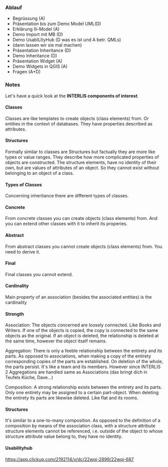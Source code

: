 ### Ablauf

- Begrüssung (A)
- Präsentation bis zum Demo Model UML(D)
- Erklärung Ili-Model (A)
- Demo Import mit MB (D)
- Demo UsabILItyHub (D was es ist und A betr. QMLs)
- (dann lassen wir sie mal machen)
- Präsentation Inheritance (D)
- Demo Inheritance (D)
- Präsentation Widget (A)
- Demo Widgets in QGIS (A)
- Fragen (A+D)

### Notes

Let's have a quick look at the **INTERLIS components of interest**.

#### Classes 
Classes are like templates to create objects (class elements) from. Or entities in the context of databases.
They have properties described as attributes.

#### Structures
Formally similar to classes are Structures but factually they are more like types or value ranges. They describe how more complicated properties of objects are constructed.
The structure elements, have no identity of their own, but are values of attributes of an object. So they cannot exist without belonging to an object of a class.

#### Types of Classes
Concerning inheritance there are different types of classes.

#### Concrete
From concrete classes you can create objects (class elements) from. And you can extend other classes with it to inherit its properies.

#### Abstract
From abstract classes you cannot create objects (class elements) from. You need to derive it.

#### Final
Final classes you cannot extend.

#### Cardinality
Main property of an association (besides the associated entities) is the cardinality

#### Strength
Association: The objects concerned are loosely connected. 
Like Books and Writers.
If one of the objects is copied, the copy is connected to the same objects as the original. 
If an object is deleted, the relationship is deleted at the same time, however the object itself remains. 

Aggregation: There is only a feeble relationship between the entirety and its parts. 
As opposed to associations, when making a copy of the entirety corresponding copies of the parts are established.
On deletion of the whole, the parts persist.
It's like a team and its members.
However since INTERLIS 2 Aggregations are handled same as Associations (das bringt dich in Teufels Küche, Dave...)

Composition: A strong relationship exists between the entirety and its parts. Only one entirety may be assigned to a certain part-object. 
When deleting the entirety its parts are likewise deleted.
Like flat and its rooms.

#### Structures
It's similar to a one-to-many composition. As opposed to the definition of a composition by means of the association class, with a structure attribute structure elements cannot be referenced, i.e. outside of the object to whose structure attribute value belong to, they have no identity.

#### Usabilityhub

https://app.clickup.com/2192114/v/dc/22wqj-2899/22wqj-687